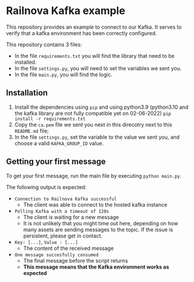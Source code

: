 # Railnova Kafka example
This repository provides an example to connect to our Kafka. It serves to verify that a kafka environment has been correctly configured.

This repository contains 3 files:

- In the file `requirements.txt` you will find the library that need to be installed.
- In the file `settings.py`, you will need to set the variables we sent you.
- In the file `main.py`, you will find the logic.


## Installation

1. Install the dependencies using `pip` and using python3.9 (python3.10 and the kafka library are not fully compatible yet on 02-06-2022)
    `pip install -r requirements.txt`
2. Copy the `ca.pem` file we sent you next in this direcotry next to this `README.md` file;
3. In the file `settings.py`, set the variable to the value we sent you, and choose a valid `KAFKA_GROUP_ID` value.

## Getting your first message

To get your first message, run the main file by executing `python main.py`.

The following output is expected:

- `Connection to Railnova Kafka successful`
    - The client was able to connect to the hosted kafka instance
- `Polling Kafka with a timeout of 120s`
    - The client is waiting for a new message
    - It is not unlikely that you might time out here, depending on how many assets are sending messages to the topic.
    If the issue is persistent, please get in contact.
- `Key: [...]`, `Value : [...]`
    - The content of the received message
- `One message succesfully consumed`
    - The final message before the script returns
    - **This message means that the Kafka environment works as expected**
